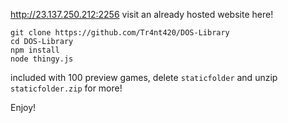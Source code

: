 http://23.137.250.212:2256 visit an already hosted website here!

```
git clone https://github.com/Tr4nt420/DOS-Library
cd DOS-Library
npm install
node thingy.js
```
included with 100 preview games, delete `staticfolder` and unzip `staticfolder.zip` for more!

Enjoy!
